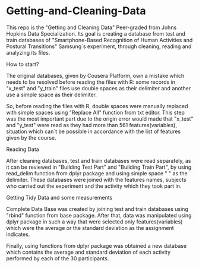 # Getting-and-Cleaning-Data

This repo is the "Getting and Cleaning Data" Peer-graded from Johns Hopkins Data Specialization. Its goal is creating a database from test and train databases of "Smartphone-Based Recognition of Human Activities and Postural Transitions" Samsung´s experiment, through cleaning, reading and analyzing its files. 

How to start?

The original databases, given by Cousera Platform, own a mistake which needs to be resolved before reading the files with R: some records in "x_test" and "y_train" files use double spaces as their delimiter and another use a simple space as their delimiter. 

So, before reading the files with R, double spaces were manually replaced with simple spaces using "Replace All" function from txt editor. This step was the most important part due to the origin error would made that "x_test" and "y_test" were read as they had more than 561 features(variables), situation which can´t be possible in accordance with the list of features given by the course.

Reading Data

After cleaning databases, test and train databases were read separately, as it can be reviewed in "Building Test Part" and "Building Train Part", by using read_delim function from dplyr package and using simple space " " as the delimiter. These databases were joined with the features names, subjects who carried out the experiment and the activity which they took part in.  

Getting Tidy Data and some measurements

Complete Data Base was created by joining test and train databases using "rbind" function from base package. After that, data was manipulated using dplyr package in such a way that were selected only features(variables) which were the average or the standard deviation as the assignment indicates. 

Finally, using functions from dplyr package was obtained a new database which contains the average and standard deviation of each activity performed by each of the 30 participants. 